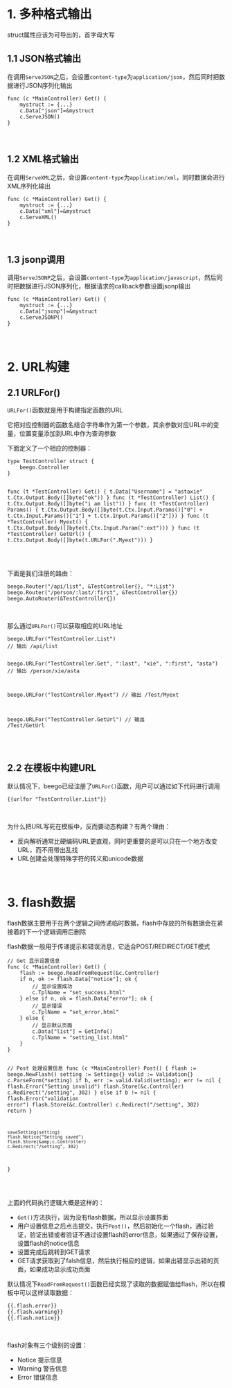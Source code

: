 <h1>1. 多种格式输出</h1>
<p>struct属性应该为可导出的，首字母大写</p>
<h2>1.1 JSON格式输出</h2>
<p>在调用<code>ServeJSON</code>之后，会设置<code>content-type</code>为<code>application/json</code>，然后同时把数据进行JSON序列化输出</p>
<pre class="language-go"><code>func (c *MainController) Get() {
	mystruct := {...}
	c.Data["json"]=&amp;mystruct
	c.ServeJSON()
}</code></pre>
<p>&nbsp;</p>
<h2>1.2 XML格式输出</h2>
<p>在调用<code>ServeXML</code>之后，会设置<code>content-type</code>为<code>application/xml</code>，同时数据会进行XML序列化输出</p>
<pre class="language-go"><code>func (c *MainController) Get() {
	mystruct := {...}
	c.Data["xml"]=&amp;mystruct
	c.ServeXML()
}</code></pre>
<p>&nbsp;</p>
<h2>1.3 jsonp调用</h2>
<p>调用<code>ServeJSONP</code>之后，会设置<code>content-type</code>为<code>application/javascript</code>，然后同时把数据进行JSON序列化，根据请求的callback参数设置jsonp输出</p>
<pre class="language-go"><code>func (c *MainController) Get() {
	mystruct := {...}
	c.Data["jsonp"]=&amp;mystruct
	c.ServeJSONP()
}</code></pre>
<p>&nbsp;</p>
<h1>2. URL构建</h1>
<h2>2.1 URLFor()</h2>
<p><code>URLFor()</code>函数就是用于构建指定函数的URL</p>
<p>它把对应控制器的函数名结合字符串作为第一个参数，其余参数对应URL中的变量，位置变量添加到URL中作为查询参数</p>
<p>下面定义了一个相应的控制器：</p>
<pre class="language-go"><code>type TestController struct {
	beego.Controller
}

func (t *TestController) Get() {
	t.Data["Username"] = "astaxie"
	t.Ctx.Output.Body([]byte("ok"))
}
func (t *TestController) List() {
	t.Ctx.Output.Body([]byte("i am list"))
}
func (t *TestController) Params() {
	t.Ctx.Output.Body([]byte(t.Ctx.Input.Params()["0"] +
		t.Ctx.Input.Params()["1"] +
		t.Ctx.Input.Params()["2"]))
}
func (t *TestController) Myext() {
	t.Ctx.Output.Body([]byte(t.Ctx.Input.Param(":ext")))
}
func (t *TestController) GetUrl() {
	t.Ctx.Output.Body([]byte(t.URLFor(".Myext")))
}</code></pre>
<p>&nbsp;</p>
<p>下面是我们注册的路由：</p>
<pre class="language-go"><code>beego.Router("/api/list", &amp;TestController{}, "*:List")
beego.Router("/person/:last/:first", &amp;TestController{})
beego.AutoRouter(&amp;TestController{})</code></pre>
<p>&nbsp;</p>
<p>那么通过<code>URLFor()</code>可以获取相应的URL地址</p>
<pre class="language-go"><code>beego.URLFor("TestController.List")
// 输出 /api/list

beego.URLFor("TestController.Get", ":last", "xie", ":first", "asta")
// 输出 /person/xie/asta

beego.URLFor("TestController.Myext")
// 输出 /Test/Myext

beego.URLFor("TestController.GetUrl")
// 输出 /Test/GetUrl</code></pre>
<p>&nbsp;</p>
<h2>2.2 在模板中构建URL</h2>
<p>默认情况下，beego已经注册了<code>URLFor()</code>函数，用户可以通过如下代码进行调用</p>
<pre class="language-html"><code>{{urlfor "TestController.List"}}</code></pre>
<p>&nbsp;</p>
<p>为什么把URL写死在模板中，反而要动态构建？有两个理由：</p>
<ul>
<li>反向解析通常比硬编码URL更直观，同时更重要的是可以只在一个地方改变URL，而不用带出乱找</li>
<li>URL创建会处理特殊字符的转义和unicode数据</li>
</ul>
<p>&nbsp;</p>
<h1>3. flash数据</h1>
<p>flash数据主要用于在两个逻辑之间传递临时数据，flash中存放的所有数据会在紧接着的下一个逻辑调用后删除</p>
<p>flash数据一般用于传递提示和错误消息，它适合POST/REDIRECT/GET模式</p>
<pre class="language-go"><code>// Get 显示设置信息
func (c *MainController) Get() {
	flash := beego.ReadFromRequest(&amp;c.Controller)
	if n, ok := flash.Data["notice"]; ok {
		// 显示设置成功
		c.TplName = "set_success.html"
	} else if n, ok = flash.Data["error"]; ok {
		// 显示错误
		c.TplName = "set_error.html"
	} else {
		// 显示默认页面
		c.Data["list"] = GetInfo()
		c.TplName = "setting_list.html"
	}
}

// Post 处理设置信息
func (c *MainController) Post() {
	flash := beego.NewFlash()
	setting := Settings{}
	valid := Validation{}
	c.ParseForm(*setting)
	if b, err := valid.Valid(setting); err != nil {
		flash.Error("Setting invalid")
		flash.Store(&amp;c.Controller)
		c.Redirect("/setting", 302)
	} else if b != nil {
		flash.Error("validation error")
		flash.Store(&amp;c.Controller)
		c.Redirect("/setting", 302)
		return
	}

	saveSetting(setting)
	flash.Notice("Setting saved")
	flash.Store(&amp;c.Controller)
	c.Redirect("/setting", 302)
}</code></pre>
<p>&nbsp;</p>
<p>上面的代码执行逻辑大概是这样的：</p>
<ul>
<li><code>Get()</code>方法执行，因为没有flash数据，所以显示设置界面</li>
<li>用户设置信息之后点击提交，执行<code>Post()</code>，然后初始化一个flash，通过验证，验证出错或者验证不通过设置flash的error信息，如果通过了保存设置，设置flash的notice信息</li>
<li>设置完成后跳转到GET请求</li>
<li>GET请求获取到了falsh信息，然后执行相应的逻辑，如果出错显示出错的页面，如果成功显示成功页面</li>
</ul>
<p>默认情况下<code>ReadFromRequest()</code>函数已经实现了读取的数据赋值给flash，所以在模板中可以这样读取数据：</p>
<pre class="language-html"><code>{{.flash.error}}
{{.flash.warning}}
{{.flash.notice}}</code></pre>
<p>&nbsp;</p>
<p>flash对象有三个级别的设置：</p>
<ul>
<li>Notice 提示信息</li>
<li>Warning 警告信息</li>
<li>Error 错误信息</li>
</ul>
<p>&nbsp;</p>
